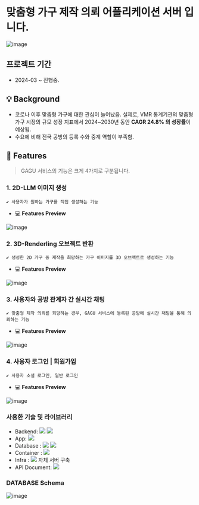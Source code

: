 # 맞춤형 가구 제작 의뢰 어플리케이션 <GAGU> 서버 입니다.

![image](https://github.com/user-attachments/assets/cf48a16d-fffa-416e-a307-c552574890ba)


## 프로젝트 기간
- 2024-03 ~ 진행중.

## 💡 Background
- 코로나 이후 맞춤형 가구에 대한 관심이 늘어났음. 실제로, VMR 통계기관의 맞춤형 가구 시장의 규모 성장 지표에서 2024~2030년 동안 **CAGR 24.8% 의 성장률**이 예상됨.
- 수요에 비해 전국 공방의 등록 수와 중계 역할이 부족함.

## 📝 Features
> GAGU 서비스의 기능은 크게 4가지로 구분됩니다.

### 1. 2D-LLM 이미지 생성

```
✔️ 사용자가 원하는 가구를 직접 생성하는 기능
```

- 💻 **Features Preview**
    
![image](https://github.com/user-attachments/assets/d09ff69f-284a-4b21-8683-2a61763d24c1)


    

### 2. 3D-Renderling 오브젝트 반환

```
✔️ 생성한 2D 가구 중 제작을 희망하는 가구 이미지를 3D 오브젝트로 생성하는 기능
```

- 💻 **Features Preview**

![image](https://github.com/user-attachments/assets/3b125275-9b24-4432-8e50-f261e8276b2f)


### 3. 사용자와 공방 관계자 간 실시간 채팅

```
✔️ 맞춤형 제작 의뢰를 희망하는 경우, GAGU 서비스에 등록된 공방에 실시간 채팅을 통해 의뢰하는 기능
```

- 💻 **Features Preview**
    
![image](https://github.com/user-attachments/assets/fe0d5e1b-94b4-40dc-9950-c4c3c1427dc4)
   
### 4. 사용자 로그인 | 회원가입

```
✔️ 사용자 소셜 로그인, 일반 로그인
```

- 💻 **Features Preview**

![image](https://github.com/user-attachments/assets/f0d52790-f240-4daa-a18a-b48d590ef683)
    

### 사용한 기술 및 라이브러리

- Backend: <img src="https://img.shields.io/badge/springboot-6DB33F?style=flat-square&logo=springboot&logoColor=white"/> <img src="https://img.shields.io/badge/flask-000000?style=flat-square&logo=flask&logoColor=white"/> 
- App: <img src="https://img.shields.io/badge/react-61DAFB?style=flat-square&logo=react&logoColor=white"/>
- Database : <img src="https://img.shields.io/badge/mariadb-003545?style=flat-square&logo=mariadb&logoColor=white"/> <img src="https://img.shields.io/badge/redis-FF4438?style=flat-square&logo=redis&logoColor=white"/>
- Container : <img src="https://img.shields.io/badge/docker-2496ED?style=flat-square&logo=docker&logoColor=white"/>
- Infra : <img src="https://img.shields.io/badge/vmware-607078?style=flat-square&logo=vmware&logoColor=white"/> 자체 서버 구축
- API Document: <img src="https://img.shields.io/badge/swagger-85EA2D?style=flat-square&logo=swagger&logoColor=white"/>

### DATABASE Schema

![image](https://github.com/user-attachments/assets/903ed9bd-4326-46e2-9064-40a151b02c54)
